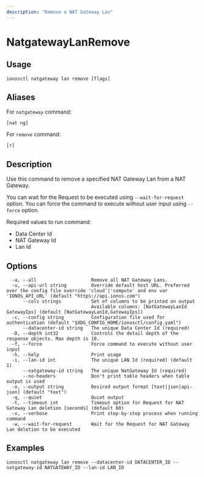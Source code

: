 ```yaml
---
description: "Remove a NAT Gateway Lan"
---
```


# NatgatewayLanRemove

## Usage

```text
ionosctl natgateway lan remove [flags]
```

## Aliases

For `natgateway` command:

```text
[nat ng]
```

For `remove` command:

```text
[r]
```

## Description

Use this command to remove a specified NAT Gateway Lan from a NAT Gateway.

You can wait for the Request to be executed using `--wait-for-request` option. You can force the command to execute without user input using `--force` option.

Required values to run command:

* Data Center Id
* NAT Gateway Id
* Lan Id

## Options

```text
  -a, --all                    Remove all NAT Gateway Lans.
  -u, --api-url string         Override default host URL. Preferred over the config file override 'cloud'|'compute' and env var 'IONOS_API_URL' (default "https://api.ionos.com")
      --cols strings           Set of columns to be printed on output 
                               Available columns: [NatGatewayLanId GatewayIps] (default [NatGatewayLanId,GatewayIps])
  -c, --config string          Configuration file used for authentication (default "$XDG_CONFIG_HOME/ionosctl/config.yaml")
      --datacenter-id string   The unique Data Center Id (required)
  -D, --depth int32            Controls the detail depth of the response objects. Max depth is 10.
  -f, --force                  Force command to execute without user input
  -h, --help                   Print usage
  -i, --lan-id int             The unique LAN Id (required) (default 1)
      --natgateway-id string   The unique NatGateway Id (required)
      --no-headers             Don't print table headers when table output is used
  -o, --output string          Desired output format [text|json|api-json] (default "text")
  -q, --quiet                  Quiet output
  -t, --timeout int            Timeout option for Request for NAT Gateway Lan deletion [seconds] (default 60)
  -v, --verbose                Print step-by-step process when running command
  -w, --wait-for-request       Wait for the Request for NAT Gateway Lan deletion to be executed
```

## Examples

```text
ionosctl natgateway lan remove --datacenter-id DATACENTER_ID --natgateway-id NATGATEWAY_ID --lan-id LAN_ID
```

